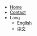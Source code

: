 <!-- _navbar.md -->
* [Home](/en/)
* [Contact](/en/contact.md)
* Lang
  * [English](/en/)
  * [中文](/)